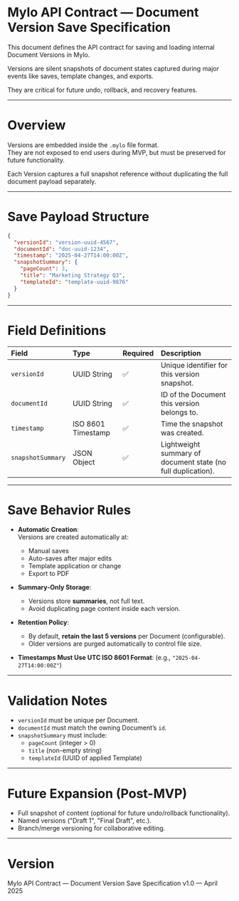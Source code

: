 # Mylo API Contract — Document Version Save Specification

This document defines the API contract for saving and loading internal Document Versions in Mylo.

Versions are silent snapshots of document states captured during major events like saves, template changes, and exports.

They are critical for future undo, rollback, and recovery features.

---

# Overview

Versions are embedded inside the `.mylo` file format.  
They are not exposed to end users during MVP, but must be preserved for future functionality.

Each Version captures a full snapshot reference without duplicating the full document payload separately.

---

# Save Payload Structure

```json
{
  "versionId": "version-uuid-4567",
  "documentId": "doc-uuid-1234",
  "timestamp": "2025-04-27T14:00:00Z",
  "snapshotSummary": {
    "pageCount": 3,
    "title": "Marketing Strategy Q3",
    "templateId": "template-uuid-9876"
  }
}
```

---

# Field Definitions

| Field | Type | Required | Description |
|:---|:---|:---|:---|
| `versionId` | UUID String | ✅ | Unique identifier for this version snapshot. |
| `documentId` | UUID String | ✅ | ID of the Document this version belongs to. |
| `timestamp` | ISO 8601 Timestamp | ✅ | Time the snapshot was created. |
| `snapshotSummary` | JSON Object | ✅ | Lightweight summary of document state (no full duplication). |

---

# Save Behavior Rules

- **Automatic Creation**:  
  Versions are created automatically at:
  - Manual saves
  - Auto-saves after major edits
  - Template application or change
  - Export to PDF

- **Summary-Only Storage**:  
  - Versions store **summaries**, not full text.
  - Avoid duplicating page content inside each version.
  
- **Retention Policy**:
  - By default, **retain the last 5 versions** per Document (configurable).
  - Older versions are purged automatically to control file size.

- **Timestamps Must Use UTC ISO 8601 Format**:
  (e.g., `"2025-04-27T14:00:00Z"`)

---

# Validation Notes

- `versionId` must be unique per Document.
- `documentId` must match the owning Document’s `id`.
- `snapshotSummary` must include:
  - `pageCount` (integer > 0)
  - `title` (non-empty string)
  - `templateId` (UUID of applied Template)

---

# Future Expansion (Post-MVP)

- Full snapshot of content (optional for future undo/rollback functionality).
- Named versions ("Draft 1", "Final Draft", etc.).
- Branch/merge versioning for collaborative editing.

---

# Version

Mylo API Contract — Document Version Save Specification v1.0 — April 2025
